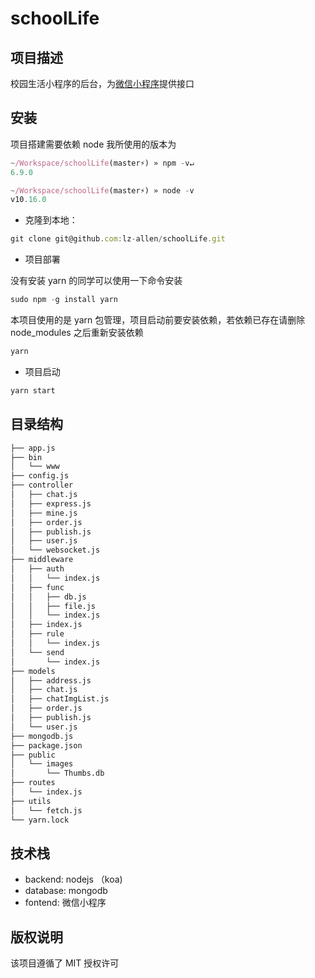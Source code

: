 # schoolLife

## 项目描述

校园生活小程序的后台，为[微信小程序](https://github.com/lz-allen/miniProgram)提供接口

## 安装

项目搭建需要依赖 node
我所使用的版本为

```js
~/Workspace/schoolLife(master⚡) » npm -v↵
6.9.0

~/Workspace/schoolLife(master⚡) » node -v
v10.16.0
```

- 克隆到本地：

```js
git clone git@github.com:lz-allen/schoolLife.git
```

- 项目部署

没有安装 yarn 的同学可以使用一下命令安装

```js
sudo npm -g install yarn
```

本项目使用的是 yarn 包管理，项目启动前要安装依赖，若依赖已存在请删除 node_modules 之后重新安装依赖

```js
yarn
```

- 项目启动

```js
yarn start
```

## 目录结构

```markdown
├── app.js
├── bin
│   └── www
├── config.js
├── controller
│   ├── chat.js
│   ├── express.js
│   ├── mine.js
│   ├── order.js
│   ├── publish.js
│   ├── user.js
│   └── websocket.js
├── middleware
│   ├── auth
│   │   └── index.js
│   ├── func
│   │   ├── db.js
│   │   ├── file.js
│   │   └── index.js
│   ├── index.js
│   ├── rule
│   │   └── index.js
│   └── send
│       └── index.js
├── models
│   ├── address.js
│   ├── chat.js
│   ├── chatImgList.js
│   ├── order.js
│   ├── publish.js
│   └── user.js
├── mongodb.js
├── package.json
├── public
│   └── images
│       └── Thumbs.db
├── routes
│   └── index.js
├── utils
│   └── fetch.js
└── yarn.lock
```

## 技术栈

- backend: nodejs （koa)
- database: mongodb
- fontend: 微信小程序

## 版权说明

该项目遵循了 MIT 授权许可
